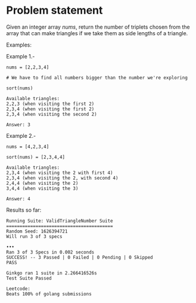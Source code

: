 Problem statement
==================

Given an integer array *nums*, return the number of triplets chosen from the array that can make triangles if we take them as side lengths of a triangle.

Examples:

Example 1.-
```
nums = [2,2,3,4]

# We have to find all numbers bigger than the number we're exploring

sort(nums)

Available triangles:
2,2,3 (when visiting the first 2)
2,3,4 (when visiting the first 2)
2,3,4 (when visiting the second 2)

Answer: 3
```

Example 2.-

```
nums = [4,2,3,4]

sort(nums) = [2,3,4,4]

Available triangles:
2,3,4 (when visiting the 2 with first 4)
2,3,4 (when visiting the 2, with second 4)
2,4,4 (when visiting the 2)
3,4,4 (when visiting the 3)

Answer: 4
```

Results so far:

```
Running Suite: ValidTriangleNumber Suite
========================================
Random Seed: 1626394721
Will run 3 of 3 specs

•••
Ran 3 of 3 Specs in 0.002 seconds
SUCCESS! -- 3 Passed | 0 Failed | 0 Pending | 0 Skipped
PASS

Ginkgo ran 1 suite in 2.266416526s
Test Suite Passed

Leetcode:
Beats 100% of golang submissions
```